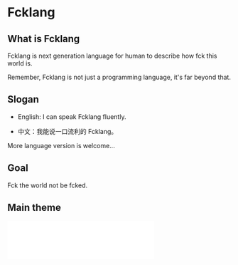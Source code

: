 # Fcklang

## What is Fcklang

Fcklang is next generation language for human to describe how fck this world is.

Remember, Fcklang is not just a programming language, it's far beyond that.

## Slogan

- English: I can speak Fcklang fluently.

- 中文：我能说一口流利的 Fcklang。

More language version is welcome...

## Goal

Fck the world not be fcked.

## Main theme

<iframe frameborder="no" border="0" marginwidth="0" marginheight="0" width="330" height="86" src="//music.163.com/outchain/player?type=2&id=411907313&auto=0&height=66"></iframe>
